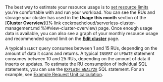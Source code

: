 The best way to estimate your resource usage is to [set resource limits](serverless-cluster-management.html#edit-your-resource-limits) you're comfortable with and run your workload. You can see the RUs and storage your cluster has used in the **Usage this month** section of the [**Cluster Overview**]({% link cockroachcloud/serverless-cluster-management.md %}#view-cluster-overview) page. Once enough usage data is available, you can also see a graph of your monthly resource usage and recommended spend limit on the [**Edit cluster**](serverless-cluster-management.html#edit-your-resource-limits) page.

A typical `SELECT` query consumes between 1 and 15 RUs, depending on the amount of data it scans and returns. A typical `INSERT` or `UPDATE` statement consumes between 10 and 25 RUs, depending on the amount of data it inserts or updates. To estimate the RU consumption of individual SQL statements, you can use the [`EXPLAIN ANALYZE`](../{{site.versions["stable"]}}/explain-analyze.html) SQL statement. For an example, see [Example Request Unit calculation](optimize-serverless-workload.html#example-request-unit-calculation).